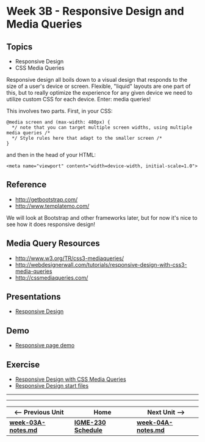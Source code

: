 # Week 3B - Responsive Design and Media Queries

## Topics
- Responsive Design
- CSS Media Queries

Responsive design all boils down to a visual design that responds to the size of a user's device or screen. Flexible, "liquid" layouts are one part of this, but to really optimize the experience for any given device we need to utilize custom CSS for each device. Enter: media queries!

This involves two parts. First, in your CSS:

```
@media screen and (max-width: 480px) {
  */ note that you can target multiple screen widths, using multiple media queries /*
  */ Style rules here that adapt to the smaller screen /*	
} 
```

and then in the head of your HTML:

``` 	
<meta name="viewport" content="width=device-width, initial-scale=1.0"> 
```

## Reference
- http://getbootstrap.com/
- http://www.templatemo.com/

We will look at Bootstrap and other frameworks later, but for now it's nice to see how it does responsive design!

## Media Query Resources
- http://www.w3.org/TR/css3-mediaqueries/
- http://webdesignerwall.com/tutorials/responsive-design-with-css3-media-queries
- http://cssmediaqueries.com/

## Presentations
- [Responsive Design](https://github.com/tonethar/IGME-230-Master/tree/master/presentations/4B-Responsive-Design.pdf)

## Demo
- [Responsive page demo](https://github.com/tonethar/IGME-230-Master/tree/master/other-files/Responsive_Demo.zip)

## Exercise
- [Responsive Design with CSS Media Queries](https://github.com/tonethar/IGME-230-Master/tree/master/exercises/week-4/ICE-ResponsiveCSS.pdf)
- [Responsive Design start files](https://github.com/tonethar/IGME-230-Master/tree/master/exercises/week-4/darth_start_files.zip)

<hr><hr>

| <-- Previous Unit | Home | Next Unit -->
| --- | --- | --- 
| [**week-03A-notes.md**](week-03A-notes.md)     |  [**IGME-230 Schedule**](../schedule.md) | [**week-04A-notes.md**](week-04A-notes.md)

